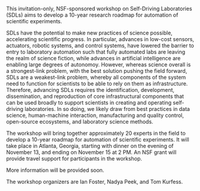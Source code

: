 This invitation-only, NSF-sponsored workshop on Self-Driving Laboratories (SDLs) aims to develop a 10-year research roadmap for automation of scientific experiments. 

SDLs have the potential to make new practices of science possible, accelerating scientific progress. In particular, advances in low-cost sensors, actuators, robotic systems, and control systems, have lowered the barrier to entry to laboratory automation such that fully automated labs are leaving the realm of science fiction, while advances in artificial intelligence are enabling large degrees of autonomoy. However, whereas science overall is a strongest-link problem, with the best solution pushing the field forward, SDLs are a weakest-link problem, whereby all components of the system need to function for scientists to be able to rely on them as infrastructure. Therefore, advancing SDLs requires the identification, development, dissemination, and reproduction of core infrastructural components that can be used broadly to support scientists in creating and operating self-driving laboratories. In so doing, we likely draw from best practices in data science, human-machine interaction, manufacturing and quality control, open-source ecosystems, and laboratory science methods.

The workshop will bring together approximately 20 experts in the field to develop a 10-year roadmap for automation of scientific experiments. It will take place in Atlanta, Georgia, starting with dinner on the evening of November 13, and ending on November 15 at 2 PM. An NSF grant will provide travel support for participants in the workshop.

More information will be provided soon.

The workshop organizers are Ian Foster, Nadya Peek, and Tom Kurfess.
